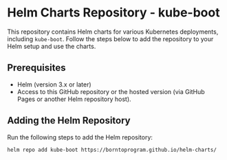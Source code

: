 # Helm Charts Repository - kube-boot

This repository contains Helm charts for various Kubernetes deployments, including `kube-boot`. Follow the steps below to add the repository to your Helm setup and use the charts.

## Prerequisites

- Helm (version 3.x or later)
- Access to this GitHub repository or the hosted version (via GitHub Pages or another Helm repository host).

## Adding the Helm Repository

Run the following steps to add the Helm repository:

```bash
helm repo add kube-boot https://borntoprogram.github.io/helm-charts/
